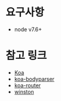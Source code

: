 # 요구사항
* node v7.6+


# 참고 링크
* [Koa](https://github.com/koajs/koa)
* [koa-bodyparser](https://github.com/koajs/bodyparser)
* [koa-router](https://github.com/alexmingoia/koa-router)
* [winston](https://github.com/winstonjs/winston)